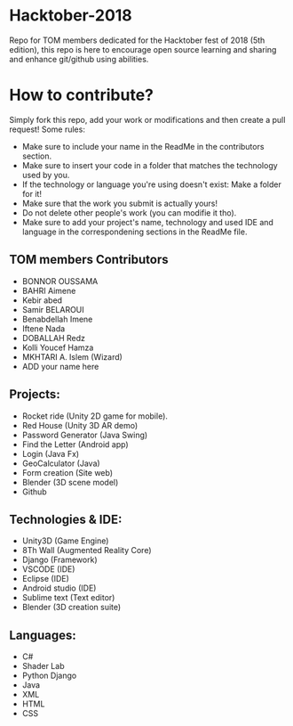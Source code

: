 # Hacktober-2018
Repo for TOM members dedicated for the Hacktober fest of 2018 (5th edition), this repo is here to encourage open source learning and sharing and enhance git/github using abilities.

# How to contribute? 
Simply fork this repo, add your work or modifications and then create a pull request!
Some rules: 
  * Make sure to include your name in the ReadMe in the contributors section.
  * Make sure to insert your code in a folder that matches the technology used by you.
  * If the technology or language you're using doesn't exist: Make a folder for it!
  * Make sure that the work you submit is actually yours!
  * Do not delete other people's work (you can modifie it tho).
  * Make sure to add your project's name, technology and used IDE and language in the correspondening sections in the ReadMe file.

## TOM members Contributors

* BONNOR OUSSAMA
* BAHRI Aimene
* Kebir abed
* Samir BELAROUI
* Benabdellah Imene
* Iftene Nada
* DOBALLAH Redz
* Kolli Youcef Hamza
* MKHTARI A. Islem (Wizard)
* ADD your name here

## Projects: 

* Rocket ride (Unity 2D game for mobile).
* Red House (Unity 3D AR demo)
* Password Generator (Java Swing)
* Find the Letter (Android app)
* Login (Java Fx)
* GeoCalculator (Java)
* Form creation (Site web)
* Blender (3D scene model)
* Github

## Technologies & IDE: 

* Unity3D (Game Engine)
* 8Th Wall (Augmented Reality Core)
* Django (Framework)
* VSCODE (IDE)
* Eclipse (IDE)
* Android studio (IDE)
* Sublime text (Text editor) 
* Blender (3D creation suite)

## Languages: 

* C#
* Shader Lab
* Python Django
* Java 
* XML 
* HTML
* CSS
